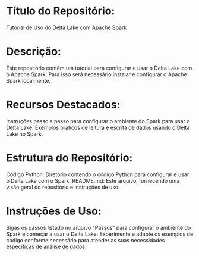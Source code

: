 # Título do Repositório:
Tutorial de Uso do Delta Lake com Apache Spark

# Descrição:
Este repositório contém um tutorial para configurar e usar o Delta Lake com o Apache Spark. 
Para isso será necessário instalar e configurar o Apache Spark localmente. 


# Recursos Destacados:
Instruções passo a passo para configurar o ambiente do Spark para usar o Delta Lake.
Exemplos práticos de leitura e escrita de dados usando o Delta Lake no Spark.

# Estrutura do Repositório:
Código Python: Diretório contendo o código Python para configurar e usar o Delta Lake com o Spark.
README.md: Este arquivo, fornecendo uma visão geral do repositório e instruções de uso.

# Instruções de Uso:
Sigas os passos listado no arquivo "Passos" para configurar o ambiente do Spark  e começar a usar o Delta Lake.
Experimente e adapte os exemplos de código conforme necessário para atender às suas necessidades específicas de análise de dados.
